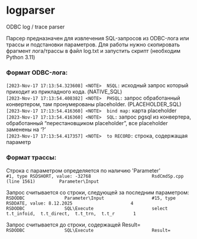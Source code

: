 # logparser
ODBC log / trace parser 

Парсер предназначен для извлечения SQL-запросов из ODBC-лога или трассы и подстановки параметров.
Для работы нужно скопировать фрагмент лога/трассы в файл log.txt и запустить скрипт (необходим Python 3.11)


### Формат ODBC-лога:

`[2023-Nov-17 17:13:54.323608] <NOTE>  NSQL:` исходный запрос который приходит из прикладного кода. (NATIVE_SQL)  
`[2023-Nov-17 17:13:54.408382] <NOTE>  PHSQL:` запрос обработанный конвертером, там пронумерованы placeholder. (PLACEHOLDER_SQL)  
`[2023-Nov-17 17:13:54.416360] <NOTE>  bind map:` карта placeholder  
`[2023-Nov-17 17:13:54.416360] <NOTE>  SQL:` запрос pgsql из конвертера, обработанный “перестановщиком placeholder”, все placeholder заменены на ‘?’   
`[2023-Nov-17 17:13:54.417357] <NOTE>  to RECORD:` строка, содержащая параметр  

 ### Формат трассы:

Строка с параметром определяется по наличию 'Parameter'  
`#1, type RSDSHORT, value: -32768                       RsdCmdSp.cpp (line 1561)         Parameter\Input `  

Запрос считывается со строки, следующей за последним параметром:  
`RSDODBC               Parameter\Input                  #15, type RSDDATE, value: 8.12.2025                      4  `  
`RSDODBC               SQL\Execute                      select   t.t_infoid,  t.t_direct,  t.t_trn,  t.t_r       1  `  

Запрос считывается до строки, содержащей Result=  
`RSDODBC               SQL\Execute                      Result=  `  

